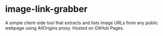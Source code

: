 # image-link-grabber
A simple client-side tool that extracts and lists image URLs from any public webpage using AllOrigins proxy. Hosted on GitHub Pages.
